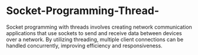 # Socket-Programming-Thread-
Socket programming with threads involves creating network communication applications that use sockets to send and receive data between devices over a network. By utilizing threading, multiple client connections can be handled concurrently, improving efficiency and responsiveness. 
